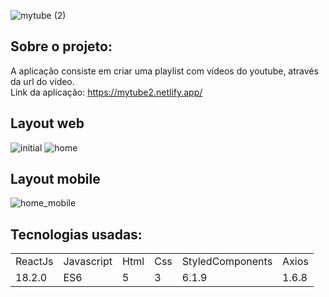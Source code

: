 ![mytube (2)](https://github.com/HugoCoutinho96/Front-VideoPlayer/assets/37145647/684977e2-71b4-4b53-95f4-c4d7b5c31508)

## Sobre o projeto:
A aplicação consiste em criar uma playlist com vídeos do youtube, através da url do vídeo.<br>
Link da aplicação: https://mytube2.netlify.app/

## Layout web
![initial](https://github.com/HugoCoutinho96/Front-VideoPlayer/assets/37145647/0bdba59a-3cdf-42e8-aca9-44bb75b78e6d)
![home](https://github.com/HugoCoutinho96/Front-VideoPlayer/assets/37145647/9a0ce4a1-1a58-4697-8537-f3bce95c3ee4)

## Layout mobile
![home_mobile](https://github.com/HugoCoutinho96/Front-VideoPlayer/assets/37145647/12fcb22c-0ffc-4b4d-971c-8a88077a192f)

## Tecnologias usadas:

<table>
  <tr>
    <td>ReactJs</td>
    <td>Javascript</td>
    <td>Html</td>
    <td>Css</td>
    <td>StyledComponents</td>
    <td>Axios</td>
  </tr>
  <tr>
    <td>18.2.0</td>
    <td>ES6</td>
    <td>5</td>
    <td>3</td>
    <td>6.1.9</td>
    <td>1.6.8</td>
  </tr>
</table>

